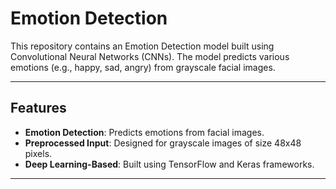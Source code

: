# Emotion Detection

This repository contains an Emotion Detection model built using Convolutional Neural Networks (CNNs). The model predicts various emotions (e.g., happy, sad, angry) from grayscale facial images.

---

## Features

- **Emotion Detection**: Predicts emotions from facial images.
- **Preprocessed Input**: Designed for grayscale images of size 48x48 pixels.
- **Deep Learning-Based**: Built using TensorFlow and Keras frameworks.

---
